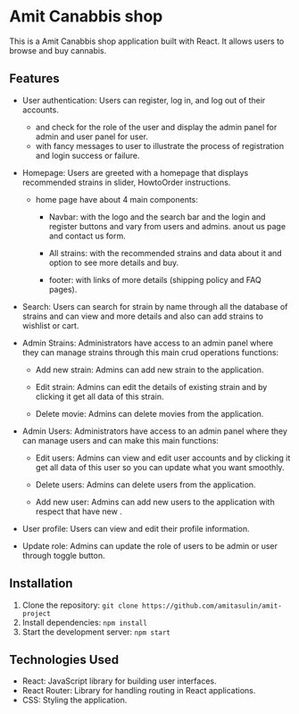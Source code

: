 # Amit Canabbis shop

This is a Amit Canabbis shop application built with React. It allows users to browse and buy cannabis.

## Features

- User authentication: Users can register, log in, and log out of their accounts.
  - and check for the role of the user and display the admin panel for admin and user panel for user.
  - with fancy messages to user to illustrate the process of registration and login success or failure.
- Homepage: Users are greeted with a homepage that displays recommended strains in slider, HowtoOrder instructions.

  - home page have about 4 main components:

    - Navbar: with the logo and the search bar and the login and register buttons and vary from users and admins.
      anout us page and contact us form.

    - All strains: with the recommended strains and data about it and option to see more details and buy.

    - footer: with links of more details (shipping policy and FAQ pages).

- Search: Users can search for strain by name through all the database of strains and can view and more details and also can add strains to wishlist or cart.

- Admin Strains: Administrators have access to an admin panel where they can manage strains through this main crud operations functions:

  - Add new strain: Admins can add new strain to the application.
  - Edit strain: Admins can edit the details of existing strain and by clicking it get all data of this strain.

  - Delete movie: Admins can delete movies from the application.

- Admin Users: Administrators have access to an admin panel where they can manage users and can make this main functions:

  - Edit users: Admins can view and edit user accounts and by clicking it get all data of this user so you can update what you want smoothly.

  - Delete users: Admins can delete users from the application.

  - Add new user: Admins can add new users to the application with respect that have new .

- User profile: Users can view and edit their profile information.

- Update role: Admins can update the role of users to be admin or user through toggle button.

## Installation

1. Clone the repository: `git clone https://github.com/amitasulin/amit-project`
2. Install dependencies: `npm install`
3. Start the development server: `npm start`

## Technologies Used

- React: JavaScript library for building user interfaces.
- React Router: Library for handling routing in React applications.
- CSS: Styling the application.
